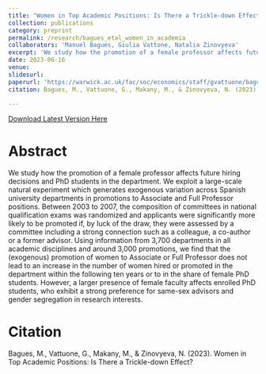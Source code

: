 ```yaml
---
title: "Women in Top Academic Positions: Is There a Trickle-down Effect?"
collection: publications
category: preprint
permalink: /research/bagues_etal_women_in_academia
collaborators: 'Manuel Bagues, Giulia Vattone, Natalia Zinovyeva'
excerpt: 'We study how the promotion of a female professor affects future hiring decisions and PhD students in the department.'
date: 2023-06-16
venue: 
slidesurl: 
paperurl: 'https://warwick.ac.uk/fac/soc/economics/staff/gvattuone/bagues_et_al_2023.pdf'
citation: Bagues, M., Vattuone, G., Makany, M., & Zinovyeva, N. (2023). Women in Top Academic Positions: Is There a Trickle-down Effect?

---
```


[Download Latest Version Here](https://warwick.ac.uk/fac/soc/economics/staff/gvattuone/bagues_et_al_2023.pdf)

# Abstract

We study how the promotion of a female professor affects future hiring decisions and PhD students in the department. We exploit a large-scale natural experiment which generates exogenous variation across Spanish university departments in promotions to Associate and Full Professor positions. Between 2003 to 2007, the composition of committees in national qualification exams was randomized and applicants were significantly more likely to be promoted if, by luck of the draw, they were assessed by a committee including a strong connection such as a colleague, a co-author or a former advisor. Using information from 3,700 departments in all academic disciplines and around 3,000 promotions, we find that the (exogenous) promotion of women to Associate or Full Professor does not lead to an increase in the number of women hired or promoted in the department within the following ten years or to in the share of female PhD students. However, a larger presence of female faculty affects enrolled PhD students, who exhibit a strong preference for same-sex advisors and gender segregation in research interests.

# Citation 

Bagues, M., Vattuone, G., Makany, M., & Zinovyeva, N. (2023). Women in Top Academic Positions: Is There a Trickle-down Effect?